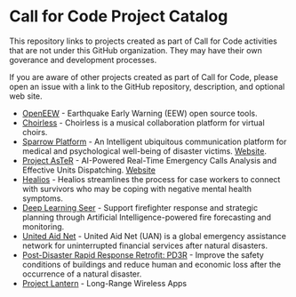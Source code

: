 # Call for Code Project Catalog
This repository links to projects created as part of Call for Code activities that are not under this GitHub organization. They may have their own goverance and development processes.

If you are aware of other projects created as part of Call for Code, please open an issue with a link to the GitHub repository, description, and optional web site.

* [OpenEEW](https://github.com/openeew) - Earthquake Early Warning (EEW) open source tools.
* [Choirless](https://github.com/Choirless) - Choirless is a musical collaboration platform for virtual choirs.
* [Sparrow Platform](https://github.com/sparrow-platform) - An Intelligent ubiquitous communication platform for medical and psychological well-being of disaster victims. [Website](https://sparrow-platform.com/).
* [Project AsTeR](https://github.com/Project-AsTeR/) - AI-Powered Real-Time Emergency Calls Analysis and Effective Units Dispatching. [Website](http://www.project-aster.com/)
* [Healios](https://gitlab.com/xuelongmu1/healios-ibm) - Healios streamlines the process for case workers to connect with survivors who may be coping with negative mental health symptoms.
* [Deep Learning Seer](https://www.dlseer.com/) - Support firefighter response and strategic planning through Artificial Intelligence-powered fire forecasting and monitoring.
* [United Aid Net](https://github.com/cellchip/kai) - United Aid Net (UAN) is a global emergency assistance network for uninterrupted financial services after natural disasters.
* [Post-Disaster Rapid Response Retrofit: PD3R](https://github.com/Build-Change/call_for_code) - Improve the safety conditions of buildings and reduce human and economic loss after the occurrence of a natural disaster.
* [Project Lantern](https://github.com/lantern-works) - Long-Range Wireless Apps
